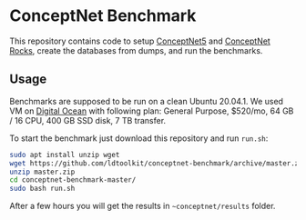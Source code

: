 # ConceptNet Benchmark

This repository contains code to setup [ConceptNet5](https://github.com/commonsense/conceptnet5) and [ConceptNet Rocks](https://github.com/ldtoolkit/conceptnet-rocks), create the databases from dumps, and run the benchmarks.

## Usage

Benchmarks are supposed to be run on a clean Ubuntu 20.04.1. We used VM on [Digital Ocean](https://www.digitalocean.com/) with following plan: General Purpose, $520/mo, 64 GB / 16 CPU, 400 GB SSD disk, 7 TB transfer.

To start the benchmark just download this repository and run `run.sh`:

```bash
sudo apt install unzip wget
wget https://github.com/ldtoolkit/conceptnet-benchmark/archive/master.zip
unzip master.zip
cd conceptnet-benchmark-master/
sudo bash run.sh
```

After a few hours you will get the results in `~conceptnet/results` folder.
